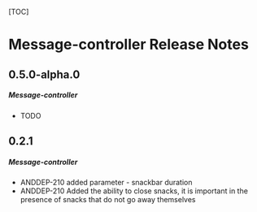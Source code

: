 [TOC]
# Message-controller Release Notes
## 0.5.0-alpha.0
##### Message-controller
* TODO
## 0.2.1
##### Message-controller
* ANDDEP-210 added parameter - snackbar duration
* ANDDEP-210 Added the ability to close snacks, it is important in the presence of snacks that do not go away themselves